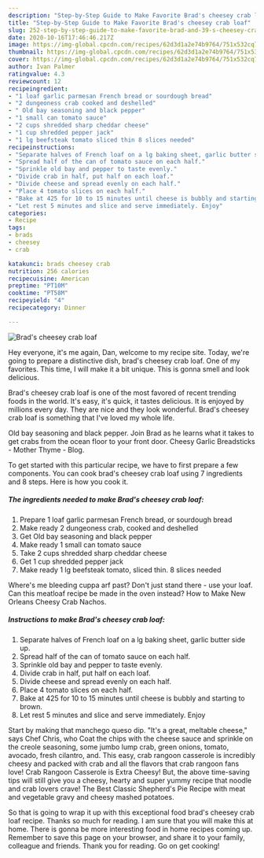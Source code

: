 ```yaml
---
description: "Step-by-Step Guide to Make Favorite Brad's cheesey crab loaf"
title: "Step-by-Step Guide to Make Favorite Brad's cheesey crab loaf"
slug: 252-step-by-step-guide-to-make-favorite-brad-and-39-s-cheesey-crab-loaf
date: 2020-10-16T17:46:46.217Z
image: https://img-global.cpcdn.com/recipes/62d3d1a2e74b9764/751x532cq70/brads-cheesey-crab-loaf-recipe-main-photo.jpg
thumbnail: https://img-global.cpcdn.com/recipes/62d3d1a2e74b9764/751x532cq70/brads-cheesey-crab-loaf-recipe-main-photo.jpg
cover: https://img-global.cpcdn.com/recipes/62d3d1a2e74b9764/751x532cq70/brads-cheesey-crab-loaf-recipe-main-photo.jpg
author: Ivan Palmer
ratingvalue: 4.3
reviewcount: 12
recipeingredient:
- "1 loaf garlic parmesan French bread or sourdough bread"
- "2 dungeoness crab cooked and deshelled"
- " Old bay seasoning and black pepper"
- "1 small can tomato sauce"
- "2 cups shredded sharp cheddar cheese"
- "1 cup shredded pepper jack"
- "1 lg beefsteak tomato sliced thin 8 slices needed"
recipeinstructions:
- "Separate halves of French loaf on a lg baking sheet, garlic butter side up."
- "Spread half of the can of tomato sauce on each half."
- "Sprinkle old bay and pepper to taste evenly."
- "Divide crab in half, put half on each loaf."
- "Divide cheese and spread evenly on each half."
- "Place 4 tomato slices on each half."
- "Bake at 425 for 10 to 15 minutes until cheese is bubbly and starting to brown."
- "Let rest 5 minutes and slice and serve immediately. Enjoy"
categories:
- Recipe
tags:
- brads
- cheesey
- crab

katakunci: brads cheesey crab 
nutrition: 256 calories
recipecuisine: American
preptime: "PT10M"
cooktime: "PT58M"
recipeyield: "4"
recipecategory: Dinner

---
```



![Brad&#39;s cheesey crab loaf](https://img-global.cpcdn.com/recipes/62d3d1a2e74b9764/751x532cq70/brads-cheesey-crab-loaf-recipe-main-photo.jpg)

Hey everyone, it's me again, Dan, welcome to my recipe site. Today, we're going to prepare a distinctive dish, brad&#39;s cheesey crab loaf. One of my favorites. This time, I will make it a bit unique. This is gonna smell and look delicious.

Brad&#39;s cheesey crab loaf is one of the most favored of recent trending foods in the world. It's easy, it's quick, it tastes delicious. It is enjoyed by millions every day. They are nice and they look wonderful. Brad&#39;s cheesey crab loaf is something that I've loved my whole life.

Old bay seasoning and black pepper. Join Brad as he learns what it takes to get crabs from the ocean floor to your front door. Cheesy Garlic Breadsticks - Mother Thyme - Blog.


To get started with this particular recipe, we have to first prepare a few components. You can cook brad&#39;s cheesey crab loaf using 7 ingredients and 8 steps. Here is how you cook it.

<!--inarticleads1-->

##### The ingredients needed to make Brad&#39;s cheesey crab loaf:

1. Prepare 1 loaf garlic parmesan French bread, or sourdough bread
1. Make ready 2 dungeoness crab, cooked and deshelled
1. Get  Old bay seasoning and black pepper
1. Make ready 1 small can tomato sauce
1. Take 2 cups shredded sharp cheddar cheese
1. Get 1 cup shredded pepper jack
1. Make ready 1 lg beefsteak tomato, sliced thin. 8 slices needed


Where&#39;s me bleeding cuppa arf past? Don&#39;t just stand there - use your loaf. Can this meatloaf recipe be made in the oven instead? How to Make New Orleans Cheesy Crab Nachos. 

<!--inarticleads2-->

##### Instructions to make Brad&#39;s cheesey crab loaf:

1. Separate halves of French loaf on a lg baking sheet, garlic butter side up.
1. Spread half of the can of tomato sauce on each half.
1. Sprinkle old bay and pepper to taste evenly.
1. Divide crab in half, put half on each loaf.
1. Divide cheese and spread evenly on each half.
1. Place 4 tomato slices on each half.
1. Bake at 425 for 10 to 15 minutes until cheese is bubbly and starting to brown.
1. Let rest 5 minutes and slice and serve immediately. Enjoy


Start by making that manchego queso dip. &#34;It&#39;s a great, meltable cheese,&#34; says Chef Chris, who Coat the chips with the cheese sauce and sprinkle on the creole seasoning, some jumbo lump crab, green onions, tomato, avocado, fresh cilantro, and. This easy, crab rangoon casserole is incredibly cheesy and packed with crab and all the flavors that crab rangoon fans love! Crab Rangoon Casserole is Extra Cheesy! But, the above time-saving tips will still give you a cheesy, hearty and super yummy recipe that noodle and crab lovers crave! The Best Classic Shepherd&#39;s Pie Recipe with meat and vegetable gravy and cheesy mashed potatoes. 

So that is going to wrap it up with this exceptional food brad&#39;s cheesey crab loaf recipe. Thanks so much for reading. I am sure that you will make this at home. There is gonna be more interesting food in home recipes coming up. Remember to save this page on your browser, and share it to your family, colleague and friends. Thank you for reading. Go on get cooking!

